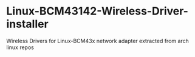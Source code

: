 # Linux-BCM43142-Wireless-Driver-installer
Wireless Drivers for Linux-BCM43x network adapter extracted from arch linux repos
